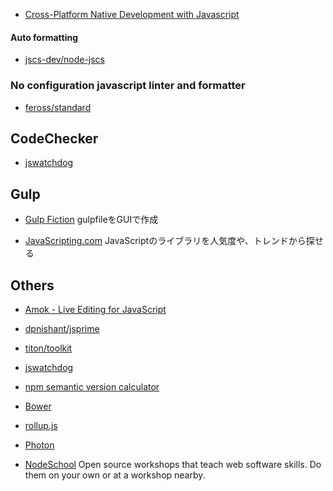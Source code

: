 
- [Cross-Platform Native Development with Javascript](https://www.nativescript.org/)

#### Auto formatting
- [jscs-dev/node-jscs](https://github.com/jscs-dev/node-jscs)

### No configuration javascript linter and formatter
- [feross/standard](https://github.com/feross/standard)

## CodeChecker
- [jswatchdog](https://kintone.github.io/jswatchdog/)

## Gulp
- [Gulp Fiction](http://gulpfiction.divshot.io/)
gulpfileをGUIで作成

- [JavaScripting.com](http://www.javascripting.com/)
JavaScriptのライブラリを人気度や、トレンドから探せる


## Others
- [Amok - Live Editing for JavaScript](http://amokjs.com/)
- [dpnishant/jsprime](https://github.com/dpnishant/jsprime)
- [titon/toolkit](https://github.com/titon/toolkit)
- [jswatchdog](https://kintone.github.io/jswatchdog/)
- [npm semantic version calculator](http://semver.npmjs.com/)
- [Bower](http://bower.io/)
- [rollup.js](http://rollupjs.org/)
- [Photon](http://photonkit.com/)


- [NodeSchool](http://nodeschool.io/)
Open source workshops that teach web software skills. Do them on your own or at a workshop nearby.



